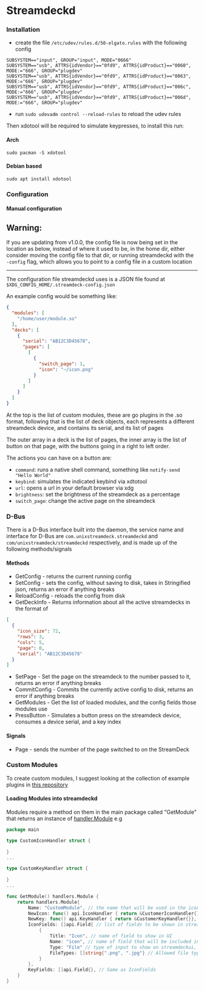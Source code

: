 # Streamdeckd

### Installation

- create the file `/etc/udev/rules.d/50-elgato.rules` with the following config

```  
SUBSYSTEM=="input", GROUP="input", MODE="0666"  
SUBSYSTEM=="usb", ATTRS{idVendor}=="0fd9", ATTRS{idProduct}=="0060", MODE:="666", GROUP="plugdev"  
SUBSYSTEM=="usb", ATTRS{idVendor}=="0fd9", ATTRS{idProduct}=="0063", MODE:="666", GROUP="plugdev"  
SUBSYSTEM=="usb", ATTRS{idVendor}=="0fd9", ATTRS{idProduct}=="006c", MODE:="666", GROUP="plugdev"  
SUBSYSTEM=="usb", ATTRS{idVendor}=="0fd9", ATTRS{idProduct}=="006d", MODE:="666", GROUP="plugdev"  
```  

- run `sudo udevadm control --reload-rules` to reload the udev rules

Then xdotool will be required to simulate keypresses, to install this run:

#### Arch

`sudo pacman -S xdotool`

#### Debian based

`sudo apt install xdotool`

### Configuration

#### Manual configuration

## Warning:

If you are updating from v1.0.0, the config file is now being set in the location as below, instead of where it used to be, in the home dir, either consider moving the config file to that dir, or running streamdeckd with the `-config` flag, which allows you to point to a config file in a custom location

---


The configuration file streamdeckd uses is a JSON file found at `$XDG_CONFIG_HOME/.streamdeck-config.json`

An example config would be something like:

```json
{
  "modules": [
    "/home/user/module.so"
  ],
  "decks": [
    {
      "serial": "AB12C3D45678",
      "pages": [
        [
          {
            "switch_page": 1,
            "icon": "~/icon.png"
          }
        ]
      ]
    }
  ]
}
```

At the top is the list of custom modules, these are go plugins in the .so format, following that is the list of deck
objects, each represents a different streamdeck device, and contains its serial, and its list of pages

The outer array in a deck is the list of pages, the inner array is the list of button on that page, with the buttons
going in a right to left order.

The actions you can have on a button are:

- `command`: runs a native shell command, something like `notify-send "Hello World"`
- `keybind`: simulates the indicated keybind via xdtotool
- `url`: opens a url in your default browser via xdg
- `brightness`: set the brightness of the streamdeck as a percentage
- `switch_page`: change the active page on the streamdeck

### D-Bus

There is a D-Bus interface built into the daemon, the service name and interface for D-Bus
are `com.unixstreamdeck.streamdeckd` and `com/unixstreamdeck/streamdeckd` respectively, and is made up of the following
methods/signals

#### Methods

- GetConfig - returns the current running config
- SetConfig - sets the config, without saving to disk, takes in Stringified json, returns an error if anything breaks
- ReloadConfig - reloads the config from disk
- GetDeckInfo - Returns information about all the active streamdecks in the format of

```json
[
  {
    "icon_size": 72,
    "rows": 3,
    "cols": 5,
    "page": 0,
    "serial": "AB12C3D45678"
  }
]
```

- SetPage - Set the page on the streamdeck to the number passed to it, returns an error if anything breaks
- CommitConfig - Commits the currently active config to disk, returns an error if anything breaks
- GetModules - Get the list of loaded modules, and the config fields those modules use
- PressButton - Simulates a button press on the streamdeck device, consumes a device serial, and a key index


#### Signals

- Page - sends the number of the page switched to on the StreamDeck

### Custom Modules

To create custom modules, I suggest looking at the collection of example plugins in [this repository](https://github.com/unix-streamdeck/example-plugins)

#### Loading Modules into streamdeckd

Modules require a method on them in the main package called "GetModule" that returns an instance of [handler.Module](https://github.com/unix-streamdeck/streamdeckd/blob/575e672c26f275d35a016be6406ceb8480ccfff5/handlers/handlers.go#L9) e.g

```go
package main

type CustomIconHandler struct {
	
}
...

type CustomKeyHandler struct {
	
}
...

func GetModule() handlers.Module {
	return handlers.Module{
		Name: "CustomModule", // the name that will be used in the icon_handler/key_handler field in the config, and that will be shown in the handler dropdown in streamdeckui
		NewIcon: func() api.IconHandler { return &CustomerIconHandler{}}, // Method to create a new instance of the Icon handler, if left empty, streamdeckui will not include it in the icon handler fields
		NewKey: func() api.KeyHandler { return &CustomerKeyHandler{}}, // Method to create a new instance of the Key Handler, if left empty, streamdeckui will not include it in the key handler fields
		IconFields: []api.Field{ // list of fields to be shown in streamdeckui when the icon handler is selected
			{
				Title: "Icon", // name of field to show in UI
				Name: "icon", // name of field that will be included in the iconHandlerFields map
				Type: "File" // type of input to show on streamdeckui, options are Text, File, TextAlignment, and Number
				FileTypes: []string{".png", ".jpg"} // Allowed file types if a File input type is used
			}
		},
		KeyFields: []api.Field{}, // Same as IconFields
	}
}

```
